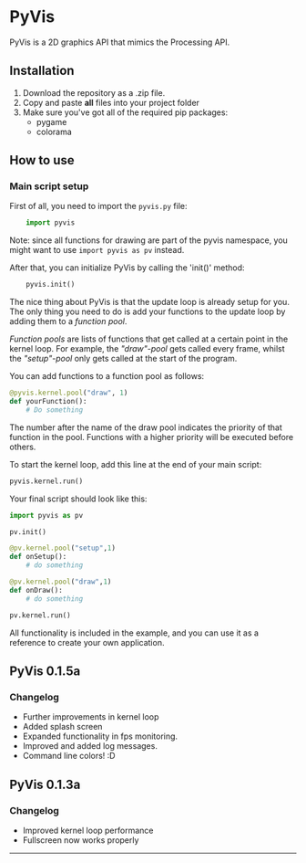 # PyVis

PyVis is a 2D graphics API that mimics the Processing API.

## Installation

1. Download the repository as a .zip file.
2. Copy and paste __all__ files into your project folder
3. Make sure you've got all of the required pip packages:
    * pygame
    * colorama

## How to use

### Main script setup

First of all, you need to import the `pyvis.py` file:

```Python
    import pyvis
```

Note: since all functions for drawing are part of the pyvis namespace, you might
want to use `import pyvis as pv` instead.

After that, you can initialize PyVis by calling the 'init()' method:

```Python
    pyvis.init()
```

The nice thing about PyVis is that the update loop is already setup for you.
The only thing you need to do is add your functions to the update loop by adding them
to a _function pool_.

_Function pools_ are lists of functions that get called
at a certain point in the kernel loop. For example, the _"draw"-pool_ gets called
every frame, whilst the _"setup"-pool_ only gets called at the start of the program.

You can add functions to a function pool as follows:

```Python
@pyvis.kernel.pool("draw", 1)
def yourFunction():
    # Do something

```

The number after the name of the draw pool indicates the priority of that function in the pool.
Functions with a higher priority will be executed before others.

To start the kernel loop, add this line at the end of your main script:

```Python
pyvis.kernel.run()
```

Your final script should look like this:

```Python
import pyvis as pv

pv.init()

@pv.kernel.pool("setup",1)
def onSetup():
    # do something

@pv.kernel.pool("draw",1)
def onDraw():
    # do something

pv.kernel.run()
```

All functionality is included in the example, and you can use it as a reference to create your
own application.

## PyVis 0.1.5a

### Changelog

- Further improvements in kernel loop
- Added splash screen
- Expanded functionality in fps monitoring.
- Improved and added log messages.
- Command line colors! :D

## PyVis 0.1.3a

### Changelog

- Improved kernel loop performance
- Fullscreen now works properly

---
